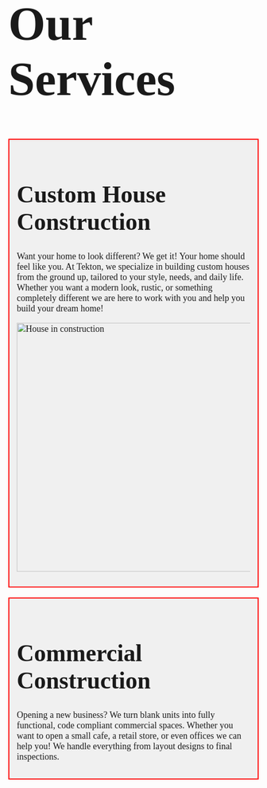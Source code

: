 <!DOCTYPE html>
<html>
<body>

<font face="Elephant" size="7">
  <h1>Our Services</h1>
</font>

<!--First service Custom House construction -->
<div style="border: 2px solid red; background-color: #f0f0f0; padding: 15px; margin-bottom: 20px;">
<font face="Elephant" size="5">
  <h1>Custom House Construction</h1>
</font>


<font face="Georgia" size="4">
  <p>Want your home to look different? We get it! Your home should feel like you. At Tekton, we specialize in building custom houses from the ground up, tailored to your style, needs, and daily life. Whether you want a modern look, rustic, or something completely different we are here to work with you and help you build your dream home!
</p>

  <img src="https://images.pexels.com/photos/534220/pexels-photo-534220.jpeg" alt="House in construction" width="500" style="display: block; margin: 0 auto 15px auto;">
</font>
</div>


<!--Second service Commercial construction -->
<div style="border: 2px solid red; background-color: #f0f0f0; padding: 15px; margin-bottom: 20px;">
<font face="Elephant" size="5">
  <h1>Commercial Construction</h1>
</font>

<font face="Georgia" size="4">
  <p>Opening a new business? We turn blank units into fully functional, code compliant commercial spaces. Whether you want to open a small cafe, a retail store, or even offices we can help you! We handle everything from layout designs to final inspections. 
</p>
</font>
</div>

</body>
</html>
